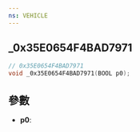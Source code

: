```yaml
---
ns: VEHICLE
---
```

## _0x35E0654F4BAD7971

```c
// 0x35E0654F4BAD7971
void _0x35E0654F4BAD7971(BOOL p0);
```


## 參數
* **p0**: 

